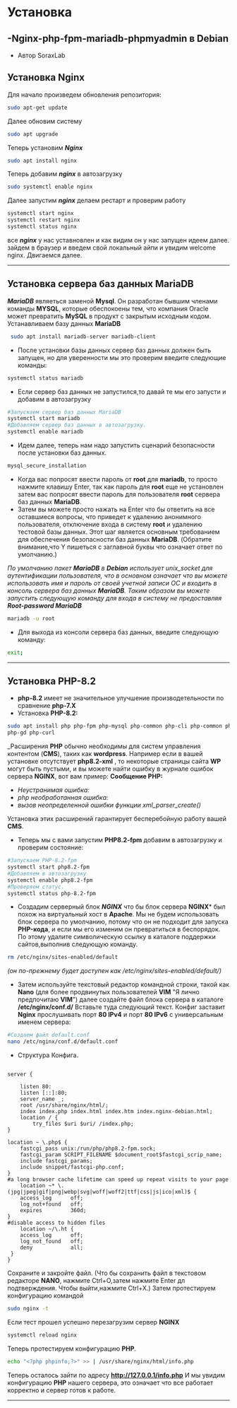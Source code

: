 # Установка 
## -Nginx-php-fpm-mariadb-phpmyadmin в Debian
* Автор SoraxLab

## Установка Nginx
Для начало произведем обновления репозитория:
```bash
sudo apt-get update 
```

Далее обновим систему 
```bash
sudo apt upgrade
```

Теперь установим ***Nginx*** 

```bash
sudo apt install nginx
```

Теперь добавим ***nginx*** в автозагрузку 

```bash
sudo systemctl enable nginx
```

Далее запустим ***nginx*** делаем рестарт и проверим работу 

```bash
systemctl start nginx 
systemctl restart nginx
systemctl status nginx 
```

все ***nginx*** у нас уставновлен и как видим он у нас запущен идеем далее.
зайдем в браузер и введем свой локальный айпи и увидим welcome nginx.
Двигаемся далее.


***
## Установка сервера баз данных MariaDB
***MariaDB*** являеться заменой **Mysql**. Он разработан бывшим членами команды **MYSQL**, которые обеспокоены тем, что компания Oracle может превратить **MySQL** в продукт с закрытым исходным кодом.
Устанавливаем базу данных **MariaDB**
```bash
 sudo apt install mariadb-server mariadb-client
```

* После установки базы данных сервер баз данных должен быть запущен,
но для уверенности мы это проверим
введите следующие команды:
```bash
systemctl status mariadb
```
* Если сервер баз данных не запустился,то давай те мы его запусти и добавим в автозагрузку 
```bash
#Запускаем сервер баз данных MariaDB
systemctl start mariadb
#Добавляем сервер баз данных в автозагрузку.
systemctl enable mariadb
```
* Идем далее, теперь нам надо запустить сценарий безопасности после установки баз данных.
```bash
mysql_secure_installation
```

* Когда вас попросят ввести пароль от **root** для **mariadb**, то просто нажмите клавишу Enter, так как пароль для **root** еще не установлен затем вас попросят ввести пароль для пользователя **root** сервера баз данных **MariaDB**.
* Затем  вы можете просто нажать на Enter что бы ответить на все оставшиеся вопросы, что приведет к удалению анонимного пользователя, отключение входа в систему **root** и удалению тестовой базы данных. Этот шаг является основным требованием для обеспечения безопасности баз данных **MariaDB**. (Обратите внимание,что Y пишеться с заглавной буквы что означает ответ по умолчанию.)

_По умолчанию пакет **MariaDB** в **Debian** использует unix_socket для аутентификации пользователя, что в основном означает что вы можете использовать имя и пароль от своей учетной записи OC и входить в консоль сервера баз данных **MariaDB**.
Таким образом вы можете запустить следующую команду для входа в систему не предоставляя **Root-password MariaDB**_
```bash
mariadb -u root
```
* Для выхода из консоли сервера баз данных, введите следующую команду:
```bash
exit;
```
***

## Установка PHP-8.2
* **php-8.2** имеет не значительное улучшение производетельности по сравнение **php-7.Х**
* Установка **PHP-8.2:**
```bash
sudo apt install php php-fpm php-mysql php-common php-cli php-common php-json php-opcache php-readline php-mbstring php-xml
php-gd php-curl
```

_Расширения **PHP** обычно необходимы для систем управления контентом (**CMS**), таких как **wordpress**. 
Например если в вашей установке отсутствует **php8.2-xml** , то некоторые страницы сайта **WP** могут быть пустыми, и вы можете найти ошибку в журнале ошибок сервера **NGINX**, вот вам пример:
**Сообщение PHP:**
 
- _Неустранимая ошибка:_ 
- _php необработанная ошибка:_
- _вызов неопределенной ошибки функции   xml_parser_create()_

Установка этих расширений гарантирует бесперебойную работу вашей **CMS**.

* Теперь мы с вами запустим **PHP8.2-fpm** добавим в автозагрузку и проверим состояние:
```bash
#Запускаем PHP-8.2-fpm
systemctl start php8.2-fpm
#Добавляем в автозагрузку 
systemctl enable php8.2-fpm
#Проверяем статус.
systemctl status php-8.2-fpm
```
* Создадим серверный блок ***NGINX***
что бы блок сервера **NGINX*** был похож на виртуальный хост в **Apache**. Мы не будем использовать блок сервера по умолчанию, потому что он не подходит для запуска **PHP-кода**, и если мы его изменим он превратиться в беспорядок.
По этому удалите символическую ссылку в каталоге поддержки сайтов,выполнив следующую команду.
```bash
rm /etc/nginx/sites-enabled/default
```

_(он по-прежнему будет доступен как /etc/nginx/sites-enabled/default/)_

* Затем используйте текстовый редактор командной строки, такой как **Nano** (для более продвинутых пользователей **VIM** "Я лично предпочитаю **VIM**") далее создайте файл блока сервера в каталоге **/etc/nginx/conf.d/**
Вставьте туда следующий текст.
Конфиг заставит **Nginx** прослушивать порт **80 IPv4** и порт **80 IPv6** с универсальным именем сервера:
```bash
#Создаем файл default.conf
nano /etc/nginx/conf.d/default.conf
``` 

* Структура Конфига.
```nginx

server {
 
	listen 80:
	listen [::]:80;
	server_name _;
	root /usr/share/nginx/html/;
	index index.php index.html index.htm index.nginx-debian.html;
	location / {
		try_files $uri $uri/ /index.php;
}

location ~ \.php$ {
	fastcgi_pass unix:/run/php/php8.2-fpm.sock;
	fastcgi_param SCRIPT_FILENAME $document_root$fastcgi_scrip_name;
	include fastcgi_params;
	include snippet/fastcgi-php.conf;	
}
#a long browser cache lifetime can speed up repeat visits to your page
	location ~* \.(jpg|jpeg|gif|png|webp|svg|woff|woff2|ttf|css|js|ico|xml)$ {
	access_log 		off;
	log_not+found 	off;
	expires 		360d;
}
#disable access to hidden files
	location ~/\.ht {
	access_log 		off;
	log_not_found 	off;
	deny 			all;
 }
}
```

Сохраните и закройте файл. (Что бы сохранить файл в текстовом редакторе **NANO**, нажмите  Ctrl+O,затем нажмите Enter дл подтверждения. Чтобы выйти,нажмите Ctrl+X.)
Затем протестируем конфигурацию  командой 
```bash
sudo nginx -t 
```
Если тест прошел успешно перезагрузим сервер **NGINX**
```bash
systemctl reload nginx
```
 Теперь протестируем конфигурацию **PHP**.
```bash
echo "<?php phpinfo;?>" >> | /usr/share/nginx/html/info.php
```

Теперь осталось зайти по адресу **http://127.0.0.1/info.php**
И мы увидим конфигурацию **PHP** нашего сервера, это означает что все работает корректно и сервер готов к работе.
 

***
